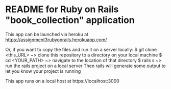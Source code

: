 # README for Ruby on Rails "book_collection" application

This app can be launched via heroku at https://assignment3rubyonrails.herokuapp.com/

Or, if you want to copy the files and run it on a server locally:
$ git clone <this_URL>    ~> clone this repository to a directory on your local machine
$ cd <YOUR_PATH>          ~> navigate to the location of that directory
$ rails s                 ~> run the rails project on a local server
Then rails will generate some output to let you know your project is running

This app runs on a local host at https://localhost:3000

